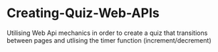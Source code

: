 # Creating-Quiz-Web-APIs
 Utilising Web Api mechanics in order to create a quiz that transitions between pages and utlising the timer function (increment/decrement)
